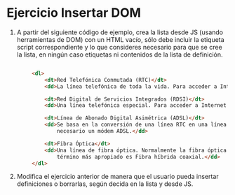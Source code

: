 # Ejercicio Insertar DOM

1. A partir del siguiente código de ejemplo, crea la lista desde JS (usando herramientas de DOM) con un HTML vacío, sólo debe incluir la etiqueta script correspondiente y lo que consideres necesario para que se cree la lista, en ningún caso etiquetas ni contenidos de la lista de definición.

```html

        <dl>
            <dt>Red Telefónica Conmutada (RTC)</dt>
            <dd>La línea telefónica de toda la vida. Para acceder a Internet es necesario un módem.</dd>

            <dt>Red Digital de Servicios Integrados (RDSI)</dt>
            <dd>Una línea telefónica especial. Para acceder a Internet es necesario un módem RDSI.</dd>

            <dt>Línea de Abonado Digital Asimétrica (ADSL)</dt>
            <dd>Se basa en la conversión de una línea RTC en una línea de alta velocidad. Para acceder a Internet es
                necesario un módem ADSL.</dd>

            <dt>Fibra Óptica</dt>
            <dd>Una línea de fibra óptica. Normalmente la fibra óptica no llega hasta el usuario final, por lo que el
                término más apropiado es Fibra híbrida coaxial.</dd>
        </dl>
```

2. Modifica el ejercicio anterior de manera que el usuario pueda insertar definiciones o borrarlas, según decida en la lista y desde JS.
